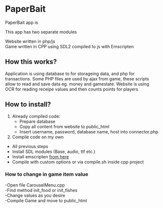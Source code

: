 # PaperBait

PaperBait app is <br/>

This app has two separate modules<br/>

Website written in php/js<br/>
Game written in CPP using SDL2 compiled to js with Emscripten<br/>

## How this works?

Application is using database to for storageing data, and php for transactions.
Some PHP files are used by ajax from game, these scripts allow to read and save data eg. money and gamestate.
Website is using OCR for reading receipe values and then counts points for players

## How to install?

1. Already compiled code:<br/>
    - Prepare database<br/>
    - Copy all content from website to public_html<br/>
    - Insert username, password, database name, host into connector.php<br/>
2. Compile code on my own<br/>
- All previous steps<br/>
- Install SDL modules (Base, audio, ttf etc.)<br/>
- Install emscripten [from here](https://emscripten.org)<br/>
- Compile with custom options or via compile.sh inside cpp project<br/>
    

### How to change in game item value
-Open file CarouselMenu.cpp<br/>
-Find method init_food or init_fishes<br/>
-Change values as you desire<br/>
-Compile Game and move to public_html<br/>
